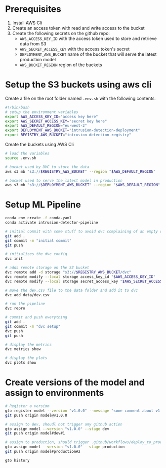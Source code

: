 # Prerequisites

1. Install AWS Cli
2. Create an access token with read and write access to the bucket
3. Create the following secrets on the github repo: 
   - `AWS_ACCESS_KEY_ID` with the access token used to store and retrieve data from S3
   - `AWS_SECRET_ACCESS_KEY` with the access token's secret
   - `DEPLOYMENT_AWS_BUCKET` name of the bucket that will serve the latest production model
   - `AWS_BUCKET_REGION` region of the buckets


# Setup the S3 buckets using aws cli

Create a file on the root folder named `.env.sh` with the following contents:

```bash
#!/bin/bash
# setup the environment variables
export AWS_ACCESS_KEY_ID="access key here"
export AWS_SECRET_ACCESS_KEY="secret key here"
export AWS_DEFAULT_REGION="eu-west-2"
export DEPLOYMENT_AWS_BUCKET="intrusion-detection-deployment"
export REGISTRY_AWS_BUCKET="intrusion-detection-registry"
```
Create the buckets using AWS Cli

```bash
# load the variables
source .env.sh

# bucket used by DVC to store the data
aws s3 mb "s3://$REGISTRY_AWS_BUCKET" --region "$AWS_DEFAULT_REGION"

# bucket used to serve the latest model in production
aws s3 mb "s3://$DEPLOYMENT_AWS_BUCKET" --region "$AWS_DEFAULT_REGION"
```

# Setup ML Pipeline 

```bash
conda env create -f conda.yaml
conda activate intrusion-detector-pipeline

# initial commit with some stuff to avoid dvc complaining of an empty repo
git add .
git commit -m "initial commit"
git push

# initializes the dvc config
dvc init

# adds remote storage on the S3 bucket
dvc remote add -d storage "s3://$REGISTRY_AWS_BUCKET/dvc"
dvc remote modify --local storage access_key_id "$AWS_ACCESS_KEY_ID"
dvc remote modify --local storage secret_access_key "$AWS_SECRET_ACCESS_KEY"

# move the dev.csv file to the data folder and add it to dvc
dvc add data/dev.csv

# run the pipeline
dvc repro

# commit and push everything
git add .
git commit -m "dvc setup"
dvc push
git push

# display the metrics
dvc metrics show

# display the plots
dvc plots show
```

# Create versions of the model and assign to environments

```bash
# Register a version
gto register model --version "v1.0.0" --message "some comment about v1.0.0"
git push origin model@v1.0.0

# assign to dev, shoudl not trigger any github action
gto assign model --version "v1.0.0" --stage dev
git push origin model#dev#1

# assign to production, should trigger .github/workflows/deploy_to_production.yaml
gto assign model --version "v1.0.0" --stage production
git push origin model#production#2

gto history
```

